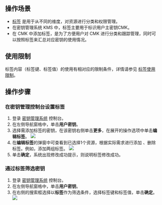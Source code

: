## 操作场景
- [标签](https://cloud.tencent.com/document/product/651/13334)  是用于从不同的维度，对资源进行分类和权限管理。
- 在密钥管理系统 KMS 中，标签主要用于标识用户主密钥CMK。
- 在 CMK 中添加标签，是为了方便用户对 CMK 进行分类和跟踪管理，同时可以按照标签来汇总对应密钥的使用情况。



## 使用限制

标签内容（标签键、标签值）的使用有相对应的限制条件，详情请参见  [标签使用限制](https://cloud.tencent.com/document/product/651/13354)。

## 操作步骤

### 在密钥管理控制台设置标签

1. 登录 [密钥管理系统](https://console.cloud.tencent.com/kms2) 控制台。
2. 在左侧导航窗格中，单击**用户密钥**。
3. 选择需添加标签的密钥，在该密钥右侧单击**更多**，在展开的操作选项中单击**编辑标签**。
![](https://main.qcloudimg.com/raw/3781d083cf2538d45afe3f6617f95096.png)
4. 在**编辑标签**的弹窗中可查看到已选择1个资源，根据实际需求进行添加 、删除标签。例如，添加两组标签。
![](https://main.qcloudimg.com/raw/9c928ef05302fedabf1bc231939d8792.jpg)
5. 单击**确定**，系统出现修改成功提示，则说明标签修改成功。

### 通过标签筛选密钥

1. 登录 [密钥管理系统](https://console.cloud.tencent.com/kms2) 控制台。
2. 在左侧导航窗格中，单击**用户密钥**。
3. 在右侧的搜索框选择以**标签**作为筛选条件，选择标签键和标签值，单击**确定**。
![](https://main.qcloudimg.com/raw/5f3633966c860456e70415d1354a5794.jpg)

